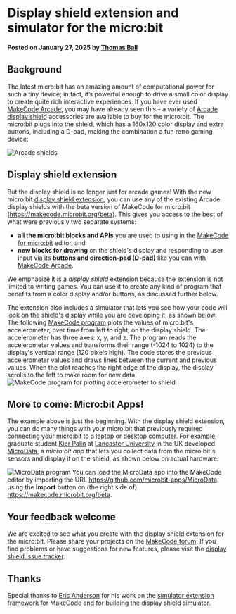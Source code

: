 # Display shield extension and simulator for the micro:bit

**Posted on January 27, 2025 by [Thomas Ball](https://github.com/thomasjball)**


## Background

The latest micro:bit has an amazing amount of computational power for such a tiny device; in fact, it’s powerful enough to drive a small color display to create quite rich interactive experiences. If you have ever used [MakeCode Arcade](https://arcade.makecode.com/), you may have already seen this - a variety of [Arcade display shield](/blog/arcade/arcade-on-microbit-xbox) accessories are available to buy for the micro:bit. The micro:bit plugs into the shield, which has a 160x120 color display and extra buttons, including a D-pad, making the combination a fun retro gaming device:

![Arcade shields](/static/blog/microbit/display-shield/display-shields.png)

## Display shield extension

But the display shield is no longer just for arcade games! With the new micro:bit [display shield extension](https://makecode.microbit.org/pkg/microbit-apps/display-shield),
you can use any of the existing Arcade display shields with the beta version of MakeCode for micro:bit (https://makecode.microbit.org/beta).
This gives you access to the best of what were previously two separate systems:
- **all the micro:bit blocks and APIs** you are used to using in the [MakeCode for micro:bit](https://https://makecode.microbit.org/#editor) editor, and
- **new blocks for drawing** on the shield's display and responding to user input via its **buttons and direction-pad (D-pad)** like you can with [MakeCode Arcade](https://arcade.makecode.com/).
 
We emphasize it is a *display shield* extension because the extension is not limited to writing
games. You can use it to create any kind of program that benefits from a color display and/or buttons,
as discussed further below.

The extension also includes a simulator that lets you see how your code will look on the shield's display while you are developing it, as shown below. The following [MakeCode program](https://makecode.microbit.org/beta/#pub:S82867-73191-89330-76938) plots the values of micro:bit's accelerometer, over time from left to right, on the display shield. The accelerometer has three axes: x, y, and z. The program reads the accelerometer values and transforms their range (-1024 to 1024) to the display's vertical range (120 pixels high).  The code stores the previous accelerometer values and draws lines between the current and previous values. When the plot reaches the right edge of the display, the display scrolls to the left to make room for new data. 
![MakeCode program for plotting accelerometer to shield](/static/blog/microbit/display-shield/plot-accelerometer.png)

## More to come: Micro:bit Apps! 
The example above is just the beginning. With the display shield extension, you can do many things with your micro:bit that previously required connecting your micro:bit to a laptop or desktop computer. For example, graduate student [Kier Palin](https://github.com/kierpalin) at [Lancaster University](https://www.lancaster.ac.uk/) in the UK developed [MicroData](https://github.com/microbit-apps/MicroData),
a *micro:bit app* that lets you collect data from the micro:bit's sensors and display it on the  shield, as shown below on actual hardware:

![MicroData program](/static/blog/microbit/display-shield/microdata.png) 
You can load the MicroData app into the MakeCode editor by importing the URL https://github.com/microbit-apps/MicroData using the **Import** button on (the right side of) https://makecode.microbit.org/beta.

## Your feedback welcome

We are excited to see what you create with the display shield extension for the micro:bit. Please share your projects on the [MakeCode forum](https://forum.makecode.com/). If you find problems or have suggestions for new features, please visit the [display shield issue tracker](https://github.com/microbit-apps/display-shield/issues).

## Thanks

Special thanks to [Eric Anderson](https://github.com/eanders-ms) for his work on the [simulator extension framework](https://github.com/microsoft/pxt-simx-sample) for MakeCode and for building the display shield simulator.
